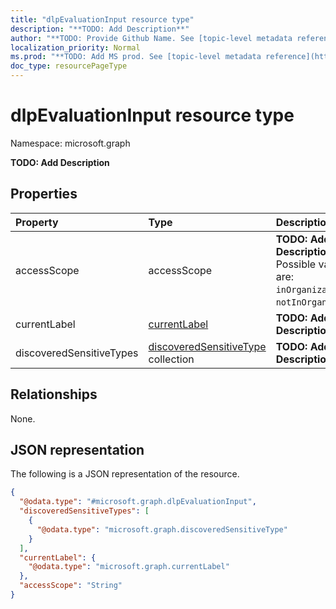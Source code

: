 ```yaml
---
title: "dlpEvaluationInput resource type"
description: "**TODO: Add Description**"
author: "**TODO: Provide Github Name. See [topic-level metadata reference](https://msgo.azurewebsites.net/add/document/guidelines/metadata.html#topic-level-metadata)**"
localization_priority: Normal
ms.prod: "**TODO: Add MS prod. See [topic-level metadata reference](https://msgo.azurewebsites.net/add/document/guidelines/metadata.html#topic-level-metadata)**"
doc_type: resourcePageType
---
```


# dlpEvaluationInput resource type


Namespace: microsoft.graph

**TODO: Add Description**

## Properties
|Property|Type|Description|
|:---|:---|:---|
|accessScope|accessScope|**TODO: Add Description**. Possible values are: `inOrganization`, `notInOrganization`.|
|currentLabel|[currentLabel](../resources/currentlabel.md)|**TODO: Add Description**|
|discoveredSensitiveTypes|[discoveredSensitiveType](../resources/discoveredsensitivetype.md) collection|**TODO: Add Description**|

## Relationships
None.

## JSON representation
The following is a JSON representation of the resource.
<!-- {
  "blockType": "resource",
  "@odata.type": "microsoft.graph.dlpEvaluationInput"
}
-->
``` json
{
  "@odata.type": "#microsoft.graph.dlpEvaluationInput",
  "discoveredSensitiveTypes": [
    {
      "@odata.type": "microsoft.graph.discoveredSensitiveType"
    }
  ],
  "currentLabel": {
    "@odata.type": "microsoft.graph.currentLabel"
  },
  "accessScope": "String"
}
```

